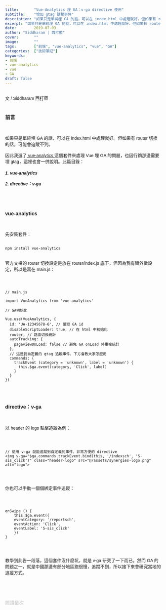 ```yaml
---
title:       "Vue-Analytics 埋 GA：v-ga directive 使用"
subtitle:    "增加 gtag 點擊事件"
description: "如果只是單純埋 GA 的話，可以在 index.html 中處理就好。但如果有 router 切換的話，可能會追蹤不到。因此我選了 vue-analytics 這個套件來處理 Vue 埋 GA 的問題......"
excerpt: "如果只是單純埋 GA 的話，可以在 index.html 中處理就好。但如果有 router 切換的話，可能會追蹤不到。因此我選了 vue-analytics 這個套件來處理 Vue 埋 GA 的問題......"
date:        2019-07-03
author: "Siddharam | 西打藍"
cover:       ""
image:       ""
tags:        ["前端", "vue-analytics", "vue", "GA"]
categories:  ["技術筆記"]
keywords:
- 前端
- vue-analytics
- vue
- GA
draft: false
---
```


<article style="font-family: 'Noto Sans TC', '微軟正黑體', sans-serif; font-weight: 300;">

<br>文 / Siddharam 西打藍<br><br>

<h3 class="article-h1-color">前言</h3><br>

如果只是單純埋 GA 的話，可以在 index.html 中處理就好。但如果有 router 切換的話，可能會追蹤不到。<br><br>
因此我選了<a href="https://github.com/MatteoGabriele/vue-analytics"> vue-analytics </a>這個套件來處理 Vue 埋 GA 的問題，也因行銷那邊需要埋 gtag，這裡也會一併說明。此篇目錄：

<h5>
1. vue-analytics<br><br>
2. directive：v-ga
</h5><br><br>

<h3 class="article-h1-color">vue-analytics</h3><br>

先安裝套件：<br><br>

<code>npm install vue-analytics</code><br><br>

官方文檔的 router 切換設定是放在 router/index.js 底下，但因為我有額外做設定，所以是寫在 main.js：<br><br>

<pre><code>

// main.js

import VueAnalytics from 'vue-analytics'

// GA初始化

Vue.use(VueAnalytics, {
  id: 'UA-12345678-6', // 讀取 GA id
  disableScriptLoader: true, // 在 html 中初始化
  router, // 路由切換統計
  autoTracking: {
    pageviewOnLoad: false // 避免 GA onLoad 時重複統計
  },
  // 這是我自定義的 gtag 追蹤事件，下方會教大家怎麼用
  commands: {
    trackEvent (category = 'unknown', label = 'unknown') {
      this.$ga.event(category, 'Click', label)
    }
  }
})

</code></pre><br>

<h3 class="article-h1-color">directive：v-ga</h3><br>

以 header 的 logo 點擊追蹤為例：<br><br>

<pre><code>

// 使用 v-ga 就能追蹤到自定義的事件，非常方便的 directive
&lt;img v-ga="$ga.commands.trackEvent.bind(this, '/indexsch', 'S-sis_click')" class="header-logo" src="@/assets/synergies-logo.png" alt="logo">

</code></pre><br>

你也可以手動一個個綁定事件追蹤：<br><br>

<pre><code>

onSwipe () {
    this.$ga.event({
    eventCategory: '/reportsch',
    eventAction: 'Click',
    eventLabel: 'S-sis_click'
    })
}

</code></pre><br>

教學到此告一段落，這個套件沒什麼坑，就是 v-ga 研究了一下而已。然而 GA 的問題之一，就是中國那邊有部分地區跑很慢，追蹤不到，所以接下來會研究當地的追蹤方式。


<br><br><br>

</article>

<div style="color: #bfbfbf; font-size: 15px;" id="busuanzi_container_page_pv">
  閱讀量<span id="busuanzi_value_page_pv"></span>次
</div>

<script src="../../js/post.js"></script>